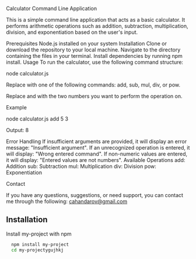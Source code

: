 Calculator Command Line Application

This is a simple command line application that acts as a basic calculator. It performs arithmetic operations such as addition, subtraction, multiplication, division, and exponentiation based on the user's input.

Prerequisites
Node.js installed on your system
Installation
Clone or download the repository to your local machine.
Navigate to the directory containing the files in your terminal.
Install dependencies by running npm install.
Usage
To run the calculator, use the following command structure:

node calculator.js <operation> <number1> <number2>

Replace <operation> with one of the following commands: add, sub, mul, div, or pow.

Replace <number1> and <number2> with the two numbers you want to perform the operation on.

Example

node calculator.js add 5 3

Output: 8

Error Handling
If insufficient arguments are provided, it will display an error message: "Insufficient argument".
If an unrecognized operation is entered, it will display: "Wrong entered command".
If non-numeric values are entered, it will display: "Entered values are not numbers".
Available Operations
add: Addition
sub: Subtraction
mul: Multiplication
div: Division
pow: Exponentiation

Contact

If you have any questions, suggestions, or need support, you can contact me through the following:
cahandarov@gmail.com




## Installation

Install my-project with npm

```bash
  npm install my-project
  cd my-projectygujhkj
```
    